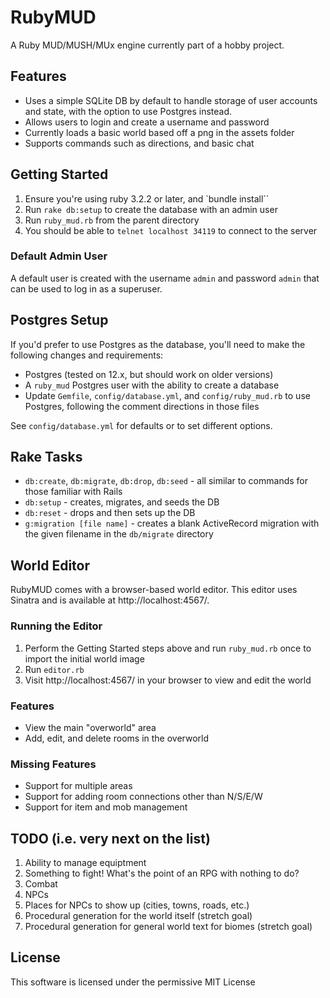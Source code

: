 # RubyMUD

A Ruby MUD/MUSH/MUx engine currently part of a hobby project.

## Features

* Uses a simple SQLite DB by default to handle storage of user accounts and state, with the option to use Postgres instead.
* Allows users to login and create a username and password
* Currently loads a basic world based off a png in the assets folder
* Supports commands such as directions, and basic chat

## Getting Started

1. Ensure you're using ruby 3.2.2 or later, and `bundle install``
1. Run `rake db:setup` to create the database with an admin user
1. Run `ruby_mud.rb` from the parent directory
1. You should be able to `telnet localhost 34119` to connect to the server

### Default Admin User

A default user is created with the username `admin` and password `admin` that can be used to log in as a superuser.

## Postgres Setup

If you'd prefer to use Postgres as the database, you'll need to make the following changes and requirements:

* Postgres (tested on 12.x, but should work on older versions)
* A `ruby_mud` Postgres user with the ability to create a database
* Update `Gemfile`, `config/database.yml`, and `config/ruby_mud.rb` to use Postgres, following the comment directions in those files

See `config/database.yml` for defaults or to set different options.

## Rake Tasks

* `db:create`, `db:migrate`, `db:drop`, `db:seed` - all similar to commands for those familiar with Rails
* `db:setup` - creates, migrates, and seeds the DB
* `db:reset` - drops and then sets up the DB
* `g:migration [file name]` - creates a blank ActiveRecord migration with the given filename in the `db/migrate` directory

## World Editor

RubyMUD comes with a browser-based world editor. This editor uses Sinatra and is available at http://localhost:4567/.

### Running the Editor

1. Perform the Getting Started steps above and run `ruby_mud.rb` once to import the initial world image
1. Run `editor.rb`
1. Visit http://localhost:4567/ in your browser to view and edit the world

### Features

* View the main "overworld" area
* Add, edit, and delete rooms in the overworld

### Missing Features

* Support for multiple areas
* Support for adding room connections other than N/S/E/W
* Support for item and mob management

## TODO (i.e. very next on the list)

1. Ability to manage equiptment
1. Something to fight! What's the point of an RPG with nothing to do?
1. Combat
1. NPCs
1. Places for NPCs to show up (cities, towns, roads, etc.)
1. Procedural generation for the world itself (stretch goal)
1. Procedural generation for general world text for biomes (stretch goal)

## License

This software is licensed under the permissive MIT License
